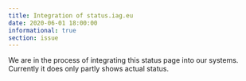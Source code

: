 ```yaml
---
title: Integration of status.iag.eu
date: 2020-06-01 18:00:00
informational: true
section: issue
---
```


We are in the process of integrating this status page into our systems. Currently it does only partly shows actual status.
